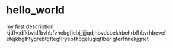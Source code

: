# hello_world
my first description
kjdfv:dfkbvjdfbvhbfvhebgfjebjjjjjjqd;hbvdsbekhbehrbfhbvrhbevef
efejkbglhfygrebtgftegflryebfhbgelugiqflber gferfhnekjgnet
